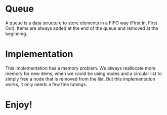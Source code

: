 # Queue

A queue is a data structure to store elements in a FIFO way (First In, First Out).
Items are always added at the end of the queue and removed at the beginning.

# Implementation

This implementation has a memory problem. We always reallocate more memory for new items,
when we could be using nodes and a circular list to simply free a node that is removed from the list.
But this implementation works, it only needs a few fine tunings. 

# Enjoy!